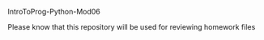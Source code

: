 IntroToProg-Python-Mod06

Please know that this repository will be used for reviewing homework files
